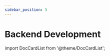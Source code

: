 ```yaml
---
sidebar_position: 5
---
```

# Backend Development

import DocCardList from '@theme/DocCardList';

<DocCardList />
